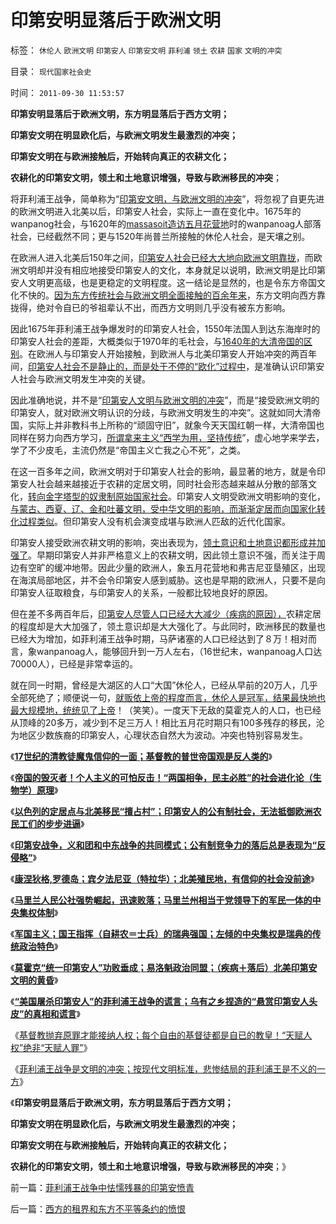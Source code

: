 # 印第安明显落后于欧洲文明

标签： `休伦人` `欧洲文明` `印第安人` `印第安文明` `菲利浦` `领土` `农耕` `国家` `文明的冲突` 

目录： `现代国家社会史`

时间： `2011-09-30 11:53:57`

**印第安明显落后于欧洲文明，东方明显落后于西方文明；**

**印第安文明在明显欧化后，与欧洲文明发生最激烈的冲突；**

**印第安文明在与欧洲接触后，开始转向真正的农耕文化；**

**农耕化的印第安文明，领土和土地意识增强，导致与欧洲移民的冲突**；

将菲利浦王战争，简单称为“[印第安文明，与欧洲文明的冲突](../../../2009/7/6/印第安传统文化在文明冲突中的节节抵抗中败退.md)”，将忽视了自更先进的欧洲文明进入北美以后，印第安人社会，实际上一直在变化中。1675年的wanpanog社会，与1620年的[massasoit造访五月花营地](../../../2011/8/16/五月花号登陆点的印第安社会很原始.md)时的wanpanoag人部落社会，已经截然不同；更与1520年尚普兰所接触的休伦人社会，是天壤之别。

在欧洲人进入北美后150年之间，[印第安人社会已经大大地向欧洲文明靠拢](../../../2010/5/10/个体价值观，是保存中华文化的唯一出路.md)，而欧洲文明却并没有相应地接受印第安人的文化，本身就足以说明，欧洲文明是比印第安人文明更高级，也是更稳定的文明程度。这一结论是显然的，也是令东方帝国文化不快的。[因为东方传统社会与欧洲文明全面接触的百余年来](../../../2010/4/7/文明接触总是以高级文明消灭落后文明为终局.md)，东方文明向西方靠拢得，绝对令自已的爷祖辈认不出，而西方文明则几乎没有被东方影响。

因此1675年菲利浦王战争爆发时的印第安人社会，1550年法国人到达东海岸时的印第安人社会的差距，大概类似于1970年的毛社会，与[1640年的大清帝国的区别](../../../2009/12/21/中国百年对外战争生命汇率的变化.md)。在欧洲人与印第安人开始接触，到欧洲人与北美印第安人开始冲突的两百年间，[印第安人社会不是静止的，而是处于不停的“欧化”过程中](../../../2010/12/28/后发劣势突出表现在“进步分子”愚昧反动.md)，是准确认识印第安人社会与欧洲文明发生冲突的关键。

因此准确地说，并不是“[印第安人文明与欧洲文明的冲突](../../../2010/1/31/沟通和合作，“文明冲突”进化到“和谐社会”.md)”，而是“接受欧洲文明的印第安人，就对欧洲文明认识的分歧，与欧洲文明发生的冲突”。这就如同大清帝国，实际上并非教科书上所称的“顽固守旧”，就象今天天国红朝一样，大清帝国也同样在努力向西方学习，[所谓拿来主义“西学为用，坚持传统](../../../2011/1/9/“好战而不能战”的“傻逼霸权主义”.md)”，虚心地学来学去，学了不少皮毛，主流仍然是“帝国主义亡我之心不死”，之类。

在这一百多年之间，欧洲文明对于印第安人社会的影响，最显著的地方，就是令印第安人社会越来越接近于农耕的定居文明，同时社会形态越来越从分散的部落文化，[转向金字塔型的奴隶制原始国家社会](../../../2011/7/22/奴隶制不等价于奴隶社会；原始国家怎么出现的？.md)。印第安人文明受欧洲文明影响的变化，[与蒙古、西夏、辽、金和吐蕃文明，受中华文明的影响，而渐渐定居而向国家化转化过程类似](../../../2010/12/16/金朝与宋朝经济发展水平大致相当.md)。但印第安人没有机会演变成堪与欧洲人匹敌的近代化国家。

印第安人接受欧洲农耕文明的影响，突出表现为，[领土意识和土地意识都形成并加强了](../../../2010/9/16/钓鱼岛主义的文学价值和粪青保鲜.md)。早期印第安人并非严格意义上的农耕文明，因此领土意识不强，而关注于周边有空旷的缓冲地带。因此少量的欧洲人，象五月花营地和弗吉尼亚垦殖区，出现在海滨局部地区，并不会令印第安人感到威胁。这也是早期的欧洲人，只要不是向印第安人征取粮食，与印第安人的关系，一般都比较地良好的原因。

但在差不多两百年后，[印第安人尽管人口已经大大减少（疾病的原因），](../../../2010/10/29/殖民地属民的真实处境；新大陆居民的恶梦是病毒.md)农耕定居的程度却是大大加强了，领土意识却是大大强化了。与此同时，欧洲移民的数量也已经大为增加，如菲利浦王战争时期，马萨诸塞的人口已经达到了８万！相对而言，象wanpanoag人，能够回升到一万人左右，（16世纪末，wanpanoag人口达70000人），已经是非常幸运的。

就在同一时期，曾经是大湖区的人口“大国”休伦人，已经从早前的20万人，几乎全部死绝了；顺便说一句，[就贩依上帝的程度而言，休伦人是冠军，结果最快地也最大规模地，统统见了上帝](../../../2010/10/20/普世价值观令欧美基督教“政教合一”世风不古.md)！（笑笑）。一度天下无敌的莫霍克人的人口，也已经从顶峰的20多万，减少到不足三万人！相比五月花时期只有100多残存的移民，沦为地区少数族裔的印第安人，心理状态自然大为波动。冲突也特别容易发生。

《[**17世纪的清教徒魔鬼信仰的一面；基督教的普世帝国观是反人类的**](../../../2011/9/28/皮科特大屠杀，基督教的普世帝国观是反人类的.md)》

《[**帝国的毁灭者！个人主义的可怕反击！“两国相争，民主必胜”的社会进化论（生物学）原理**](../../../2011/9/28/帝国的毁灭者！个人主义的可怕反击.md)》

《[**以色列的定居点与北美移民“擅占村”；印第安人的公有制社会，无法抵御欧洲农民工们的步步进逼**](../../../2011/9/28/以色列定居点与北美移民的“擅占村”和家庭牌半自动步枪.md)》

《[**印第安战争，义和团和中东战争的共同模式；公有制竞争力的落后总是表现为“反侵略”**](../../../2011/9/28/公有制竞争力的落后总是表现为“反侵略”；.md)》

《[**康涅狄格,罗德岛；宾夕法尼亚（特拉华）；北美殖民地，有信仰的社会没前途**](../../../2011/9/29/北美殖民地，有信仰的社会是没前途的.md)》

《[**马里兰人民公社强势崛起，迅速败落；马里兰州相当于党领导下的军民一体的中央集权体制**](../../../2011/9/29/天主教马里兰人民公社强势崛起，迅速败落.md)》

《[**军国主义；国王指挥（自耕农＝士兵）的瑞典强国；左倾的中央集权是瑞典的传统政治特色**](../../../2011/9/29/军国主义中央集权，是瑞典传统政治的特色.md)》

《[**莫霍克“统一印第安人”功败垂成；易洛魁政治同盟；（疾病＋落后）北美印第安文明的黄昏**](../../../2011/9/29/（疾病＋落后），北美印第安人的黄昏.md)》

《[**“美国屠杀印第安人”的菲利浦王战争的谎言；乌有之乡捏造的“悬赏印第安人头皮”的真相和谎言**](../../../2011/9/30/“美国屠杀印第安人”的菲利浦王战争的谎言.md)》

《[基督教抛弃原罪才能接纳人权；每个自由的基督徒都是自已的教皇！“天赋人权”绝非“天赋人罪”](../../../2011/9/30/基督教必须抛弃原罪观，才能接纳人权.md)》

《[菲利浦王战争是文明的冲突；按现代文明标准，悲惨结局的菲利浦王是不义的一方](../../../2011/9/30/菲利浦王战争中怯懦残暴的印第安愤青.md)》

《**印第安明显落后于欧洲文明，东方明显落后于西方文明；**

**印第安文明在明显欧化后，与欧洲文明发生最激烈的冲突；**

**印第安文明在与欧洲接触后，开始转向真正的农耕文化；**

**农耕化的印第安文明，领土和土地意识增强，导致与欧洲移民的冲突**；》



前一篇：[菲利浦王战争中怯懦残暴的印第安愤青](../../../2011/9/30/菲利浦王战争中怯懦残暴的印第安愤青.md)

后一篇：[西方的租界和东方不平等条约的愤恨](../../../2011/9/30/西方的租界和东方不平等条约的愤恨.md)